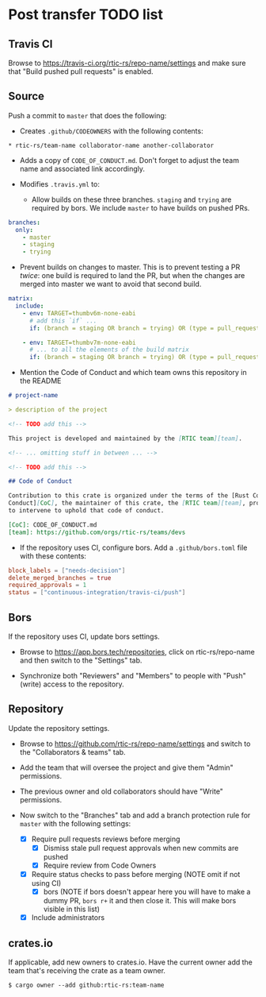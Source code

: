 # Post transfer TODO list

## Travis CI

Browse to https://travis-ci.org/rtic-rs/repo-name/settings and make sure that "Build pushed
pull requests" is enabled.


## Source

Push a commit to `master` that does the following:

- Creates `.github/CODEOWNERS` with the following contents:

``` text
* rtic-rs/team-name collaborator-name another-collaborator
```

- Adds a copy of `CODE_OF_CONDUCT.md`. Don't forget to adjust the team name and associated
  link accordingly.

- Modifies `.travis.yml` to:
  - Allow builds on these three branches. `staging` and `trying` are required by bors. We include
    `master` to have builds on pushed PRs.

``` yaml
branches:
  only:
    - master
    - staging
    - trying
```

  - Prevent builds on changes to master. This is to prevent testing a PR *twice*: one build is
    required to land the PR, but when the changes are merged into master we want to avoid that
    second build.

``` yaml
matrix:
  include:
    - env: TARGET=thumbv6m-none-eabi
      # add this `if` ...
      if: (branch = staging OR branch = trying) OR (type = pull_request AND branch = master)

    - env: TARGET=thumbv7m-none-eabi
      # ... to all the elements of the build matrix
      if: (branch = staging OR branch = trying) OR (type = pull_request AND branch = master)
```

- Mention the Code of Conduct and which team owns this repository in the README

``` markdown
# project-name

> description of the project

<!-- TODO add this -->

This project is developed and maintained by the [RTIC team][team].

<!-- ... omitting stuff in between ... -->

<!-- TODO add this -->

## Code of Conduct

Contribution to this crate is organized under the terms of the [Rust Code of
Conduct][CoC], the maintainer of this crate, the [RTIC team][team], promises
to intervene to uphold that code of conduct.

[CoC]: CODE_OF_CONDUCT.md
[team]: https://github.com/orgs/rtic-rs/teams/devs
```

- If the repository uses CI, configure bors. Add a `.github/bors.toml` file with these contents:

``` toml
block_labels = ["needs-decision"]
delete_merged_branches = true
required_approvals = 1
status = ["continuous-integration/travis-ci/push"]
```

## Bors

If the repository uses CI, update bors settings.

- Browse to https://app.bors.tech/repositories, click on rtic-rs/repo-name and then switch
  to the "Settings" tab.

- Synchronize both "Reviewers" and "Members" to people with "Push" (write) access to the
    repository.

## Repository

Update the repository settings.

- Browse to https://github.com/rtic-rs/repo-name/settings and switch to the "Collaborators &
  teams" tab.

- Add the team that will oversee the project and give them "Admin" permissions.

- The previous owner and old collaborators should have "Write" permissions.

- Now switch to the "Branches" tab and add a branch protection rule for `master` with the
  following settings:

  - [x] Require pull requests reviews before merging
    - [x] Dismiss stale pull request approvals when new commits are pushed
    - [x] Require review from Code Owners

  - [x] Require status checks to pass before merging (NOTE omit if not using CI)
    - [x] bors (NOTE if bors doesn't appear here you will have to make a dummy PR, `bors r+` it
      and then close it. This will make bors visible in this list)

  - [x] Include administrators

## crates.io

If applicable, add new owners to crates.io. Have the current owner add the team that's receiving
the crate as a team owner.

```
$ cargo owner --add github:rtic-rs:team-name
```
